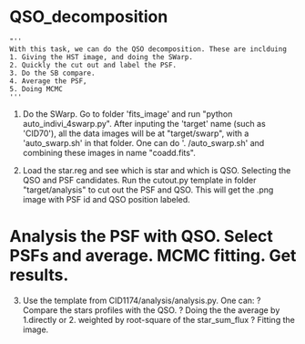 # QSO_decomposition

    "''
    With this task, we can do the QSO decomposition. These are inclduing
    1. Giving the HST image, and doing the SWarp.
    2. Quickly the cut out and label the PSF.
    3. Do the SB compare. 
    4. Average the PSF,
    5. Doing MCMC
    '''
1. Do the SWarp. Go to folder 'fits_image' and run "python auto_indivi_4swarp.py". After inputing the 'target' name (such as 'CID70'), all the data images will be at "target/swarp", with a 'auto_swarp.sh' in that folder. One can do '. /auto_swarp.sh' and combining these images in name "coadd.fits".

2. Load the star.reg and see which is star and which is QSO. Selecting the QSO and PSF candidates. Run the cutout.py template in folder "target/analysis" to cut out the PSF and QSO. This will get the .png image with PSF id and QSO position labeled.

# Analysis the PSF with QSO. Select PSFs and average. MCMC fitting. Get results.
3. Use the template from CID1174/analysis/analysis.py. One can:
		? Compare the stars profiles with the QSO.
		? Doing the the average by 1.directly or 2. weighted by root-square of the star_sum_flux
		? Fitting the image. 